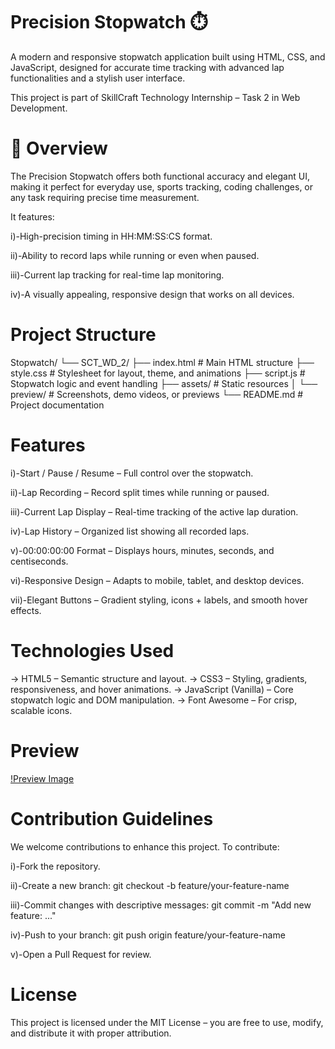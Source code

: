 # Precision Stopwatch ⏱️
A modern and responsive stopwatch application built using HTML, CSS, and JavaScript, designed for accurate time tracking with advanced lap functionalities and a stylish user interface.

This project is part of SkillCraft Technology Internship – Task 2 in Web Development.

# 📌 Overview
The Precision Stopwatch offers both functional accuracy and elegant UI, making it perfect for everyday use, sports tracking, coding challenges, or any task requiring precise time measurement.

It features:

i)-High-precision timing in HH:MM:SS:CS format.

ii)-Ability to record laps while running or even when paused.

iii)-Current lap tracking for real-time lap monitoring.

iv)-A visually appealing, responsive design that works on all devices.

# Project Structure

Stopwatch/
└── SCT_WD_2/
    ├── index.html          # Main HTML structure
    ├── style.css           # Stylesheet for layout, theme, and animations
    ├── script.js           # Stopwatch logic and event handling
    ├── assets/             # Static resources
    │   └── preview/        # Screenshots, demo videos, or previews
    └── README.md           # Project documentation

# Features
i)-Start / Pause / Resume – Full control over the stopwatch.

ii)-Lap Recording – Record split times while running or paused.

iii)-Current Lap Display – Real-time tracking of the active lap duration.

iv)-Lap History – Organized list showing all recorded laps.

v)-00:00:00:00 Format – Displays hours, minutes, seconds, and centiseconds.

vi)-Responsive Design – Adapts to mobile, tablet, and desktop devices.

vii)-Elegant Buttons – Gradient styling, icons + labels, and smooth hover effects.

# Technologies Used
-> HTML5 – Semantic structure and layout.
-> CSS3 – Styling, gradients, responsiveness, and hover animations.
-> JavaScript (Vanilla) – Core stopwatch logic and DOM manipulation.
-> Font Awesome – For crisp, scalable icons.


# Preview

[!Preview Image](SCT_WD_2/assets/Preview.png)

# Contribution Guidelines
We welcome contributions to enhance this project. To contribute:

i)-Fork the repository.

ii)-Create a new branch:
    git checkout -b feature/your-feature-name

iii)-Commit changes with descriptive messages:
     git commit -m "Add new feature: ..."

iv)-Push to your branch:
     git push origin feature/your-feature-name

v)-Open a Pull Request for review.

# License
This project is licensed under the MIT License – you are free to use, modify, and distribute it with proper attribution.

